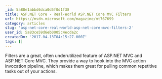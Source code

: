 ```yaml
---
_id: 5a88e1abbd6dca0d5f0d1f38
title: ASP.NET Core - Real-World ASP.NET Core MVC Filters
url: https://msdn.microsoft.com/magazine/mt767699
category: articles
slug: 'asp-net-core-real-world-asp-net-core-mvc-filters-2'
user_id: 5a83ce59d6eb0005c4ecda2c
createdOn: '2017-04-13T04:15:27.000Z'
tags: []
---
```


Filters are a great, often underutilized feature of ASP.NET MVC and ASP.NET Core MVC. They provide a way to hook into the MVC action invocation pipeline, which makes them great for pulling common repetitive tasks out of your actions.
